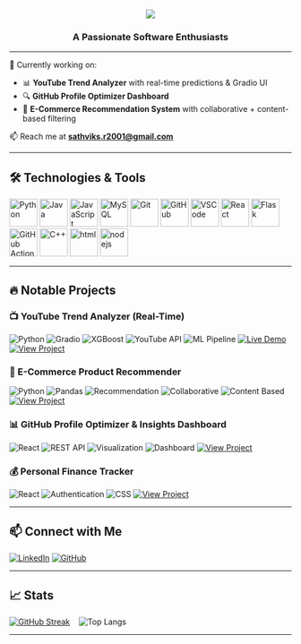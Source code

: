 
<h1 align="center">
  <img src="https://readme-typing-svg.herokuapp.com/?font=Righteous&size=35&duration=3000&center=true&vCenter=true&width=500&height=70&lines=Hi,..I'm+Sathvik!👋;&color=FF0000" />
</h1>

<h3 align="center">A Passionate Software Enthusiasts</h3>

---


🔬 Currently working on:
- 📊 **YouTube Trend Analyzer** with real-time predictions & Gradio UI
- 🔍 **GitHub Profile Optimizer Dashboard**
- 🛒 **E-Commerce Recommendation System** with collaborative + content-based filtering

📫 Reach me at **sathviks.r2001@gmail.com**

---

## 🛠️ Technologies & Tools

<p align="left">
  <img src="https://skillicons.dev/icons?i=python" alt="Python" width="50"/>
  <img src="https://skillicons.dev/icons?i=java" alt="Java" width="50"/>
  <img src="https://skillicons.dev/icons?i=javascript" alt="JavaScript" width="50"/>
  <img src="https://skillicons.dev/icons?i=mysql" alt="MySQL" width="50"/>
  <img src="https://skillicons.dev/icons?i=git" alt="Git" width="50"/>
  <img src="https://skillicons.dev/icons?i=github" alt="GitHub" width="50"/>
  <img src="https://skillicons.dev/icons?i=vscode" alt="VSCode" width="50"/>
  <img src="https://skillicons.dev/icons?i=react" alt="React" width="50"/>
  <img src="https://skillicons.dev/icons?i=flask" alt="Flask" width="50"/>
  <img src="https://skillicons.dev/icons?i=githubactions" alt="GitHub Actions" width="50"/>
  <img src="https://skillicons.dev/icons?i=cpp" alt="C++" width="50"/>
  <img src="https://skillicons.dev/icons?i=html" alt="html" width="50"/>
  <img src="https://skillicons.dev/icons?i=nodejs" alt="nodejs" width="50"/>
</p>


---

## 🔥 Notable Projects

### 📺 YouTube Trend Analyzer (Real-Time)

![Python](https://img.shields.io/badge/Python-3.10-blue?logo=python)
![Gradio](https://img.shields.io/badge/UI-Gradio-green?logo=gradio)
![XGBoost](https://img.shields.io/badge/Model-XGBoost-orange?logo=apache-spark)
![YouTube API](https://img.shields.io/badge/API-YouTube%20Data%20v3-red?logo=youtube)
![ML Pipeline](https://img.shields.io/badge/Pipeline-Real%20Time-blue?logo=fastapi)
[![Live Demo](https://img.shields.io/badge/Demo-Gradio-informational?logo=gradio)](#)
[![View Project](https://img.shields.io/badge/GitHub-View%20Project-black?logo=github)](https://github.com/sathviksr2001/YouTube-Trend-Analyzer-with-Sentiment-and-Privacy-Risk-Detection)

### 🛒 E-Commerce Product Recommender

![Python](https://img.shields.io/badge/Python-3.9-blue?logo=python)
![Pandas](https://img.shields.io/badge/Library-Pandas-orange?logo=pandas)
![Recommendation](https://img.shields.io/badge/Approach-Hybrid-green?logo=scikitlearn)
![Collaborative](https://img.shields.io/badge/Filtering-Collaborative-yellow)
![Content Based](https://img.shields.io/badge/Filtering-Content%20Based-purple)
[![View Project](https://img.shields.io/badge/GitHub-View%20Project-black?logo=github)](https://github.com/sathviksr2001/E-commerce-product-recommendation)

### 📊 GitHub Profile Optimizer & Insights Dashboard

![React](https://img.shields.io/badge/Frontend-React-blue?logo=react)
![REST API](https://img.shields.io/badge/API-GitHub%20REST%20API-green?logo=github)
![Visualization](https://img.shields.io/badge/Charts-Recharts-orange?logo=recharts)
![Dashboard](https://img.shields.io/badge/Tool-GitHub%20Insights-purple)
[![View Project](https://img.shields.io/badge/GitHub-View%20Project-black?logo=github)](https://github.com/sathviksr2001/GitHub-Profile-Optimizer-Insights-Dashboard)

### 💰 Personal Finance Tracker

![React](https://img.shields.io/badge/Frontend-React-blue?logo=react)
![Authentication](https://img.shields.io/badge/Backend-Firebase-yellow?logo=firebase)
![CSS](https://img.shields.io/badge/Styling-TailwindCSS-blue?logo=tailwindcss)
[![View Project](https://img.shields.io/badge/GitHub-View%20Project-black?logo=github)](https://github.com/sathviksr2001/Personal-Finance-Tracker-React-Firebase-Chart.js-)


---

## 📫 Connect with Me

[![LinkedIn](https://img.shields.io/badge/-Sathvik%20S%20R-blue?style=flat-square&logo=Linkedin&logoColor=white&link=https://www.linkedin.com/in/sathviksr)](https://www.linkedin.com/in/sathviksr)
[![GitHub](https://img.shields.io/badge/-sathviksr2001-black?style=flat-square&logo=github)](https://github.com/sathviksr2001)

---
## 📈 Stats

[![GitHub Streak](https://streak-stats.demolab.com?user=sathviksr2001&theme=dark&hide_border=true)](https://git.io/streak-stats) &nbsp;&nbsp; ![Top Langs](https://github-readme-stats.vercel.app/api/top-langs/?username=sathviksr2001&layout=compact&langs_count=10&theme=github_dark)


---
